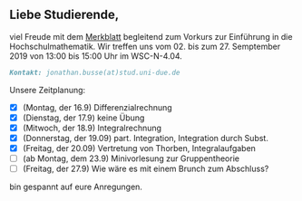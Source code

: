 ## Liebe Studierende,

viel Freude mit dem [Merkblatt](https://github.com/JonathanVorkurs/MathematikVorkurs2019/blob/master/MerkblattMathematikVorkurs2019.pdf) begleitend zum Vorkurs zur Einführung in die Hochschulmathematik. Wir treffen uns vom 02. bis zum 27. Semptember 2019 von 13:00 bis 15:00 Uhr im WSC-N-4.04.

```markdown
Kontakt: jonathan.busse(at)stud.uni-due.de
```
Unsere Zeitplanung:
- [x] (Montag, der 16.9) Differenzialrechnung
- [x] (Dienstag, der 17.9) keine Übung
- [x] (Mitwoch, der 18.9) Integralrechnung
- [x] (Donnerstag, der 19.09) part. Integration, Integration durch Subst.
- [x] (Freitag, der 20.09) Vertretung von Thorben, Integralaufgaben
- [ ] (ab Montag, dem 23.9) Minivorlesung zur Gruppentheorie
- [ ] (Freitag, der 27.9) Wie wäre es mit einem Brunch zum Abschluss?

bin gespannt auf eure Anregungen.
